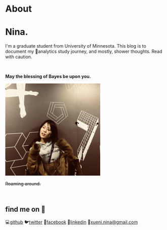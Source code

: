 # About


# Nina.

I'm a graduate student from University of Minnesota. This blog is to document my 🎒analytics study journey, and mostly, shower thoughts. Read with caution. 

<br>

**May the blessing of Bayes be upon you.**

<img src="pi.jpeg" width="300" >

~~Roaming around.~~

<br>


## find me on 🖖

💻[github](https://github.com/hyper-potato)
🐦[twitter](https://twitter.com/mandy_nii)
👬[facebook](https://www.facebook.com/hypergorillaz)
💼[linkedin](https://www.linkedin.com/in/xue-nina/)
📧xueni.nina@gmail.com

<br>

<br>

